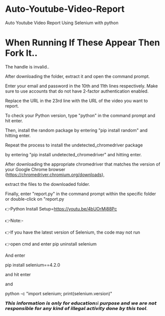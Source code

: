 # Auto-Youtube-Video-Report
Auto Youtube Video Report Using Selenium with python

# When Running If These Appear Then Fork It..

The handle is invalid..

After downloading the folder, extract it and open the command prompt.

Enter your email and password in the 10th and 11th lines respectively. Make sure to use accounts that do not have 2-factor authentication enabled.

Replace the URL in the 23rd line with the URL of the video you want to report.

To check your Python version, type "python" in the command prompt and hit enter. 

Then, install the random package by entering "pip install random" and hitting enter. 

Repeat the process to install the undetected_chromedriver package 

by entering "pip install undetected_chromedriver" and hitting enter.

After downloading the appropriate chromedriver that matches the version of your Google Chrome browser (https://chromedriver.chromium.org/downloads), 

extract the files to the downloaded folder.

Finally, enter "report.py" in the command prompt within the specific folder or double-click on "report.py


👉Python Install Setup=https://youtu.be/4bUOrMj88Pc

👉Note:-

👉If you have the latest version of Selenium, the code may not run

👉open cmd and enter pip uninstall selenium

And enter

pip install selenium==4.2.0

and hit enter

and

python -c "import selenium; print(selenium.version)"

𝙏𝙝𝙞𝙨 𝙞𝙣𝙛𝙤𝙧𝙢𝙖𝙩𝙞𝙤𝙣 𝙞𝙨 𝙤𝙣𝙡𝙮 𝙛𝙤𝙧 𝙚𝙙𝙪𝙘𝙖𝙩𝙞𝙤𝙣al 𝙥𝙪𝙧𝙥𝙤𝙨𝙚 𝙖𝙣𝙙 𝙬𝙚 𝙖𝙧𝙚 𝙣𝙤𝙩 𝙧𝙚𝙨𝙥𝙤𝙣𝙨𝙞𝙗𝙡𝙚 𝙛𝙤𝙧 𝙖𝙣𝙮 𝙠𝙞𝙣𝙙 𝙤𝙛 𝙞𝙡𝙡𝙚𝙜𝙖𝙡 𝙖𝙘𝙩𝙞𝙫𝙞𝙩𝙮 𝙙𝙤𝙣𝙚 𝙗𝙮 𝙩𝙝𝙞𝙨 𝙩𝙤𝙤𝙡.
